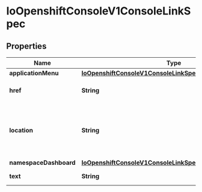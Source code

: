 
# IoOpenshiftConsoleV1ConsoleLinkSpec

## Properties
Name | Type | Description | Notes
------------ | ------------- | ------------- | -------------
**applicationMenu** | [**IoOpenshiftConsoleV1ConsoleLinkSpecApplicationMenu**](IoOpenshiftConsoleV1ConsoleLinkSpecApplicationMenu.md) |  |  [optional]
**href** | **String** | href is the absolute secure URL for the link (must use https) | 
**location** | **String** | location determines which location in the console the link will be appended to (ApplicationMenu, HelpMenu, UserMenu, NamespaceDashboard). | 
**namespaceDashboard** | [**IoOpenshiftConsoleV1ConsoleLinkSpecNamespaceDashboard**](IoOpenshiftConsoleV1ConsoleLinkSpecNamespaceDashboard.md) |  |  [optional]
**text** | **String** | text is the display text for the link | 



